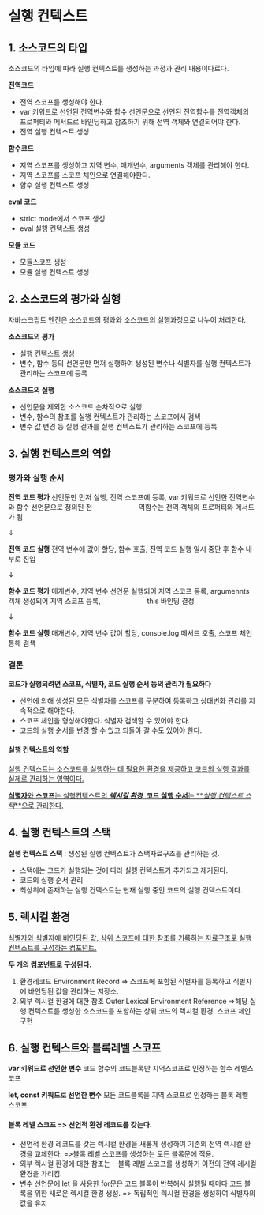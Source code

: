 # 실행 컨텍스트

## 1\. 소스코드의 타입

소스코드의 타입에 따라 실행 컨텍스트를 생성하는 과정과 관리 내용이다르다.

**전역코드**

- 전역 스코프를 생성해야 한다.
- var 키워드로 선언된 전역변수와 함수 선언문으로 선언된 전역함수를 전역객체의 프로퍼티와 메서드로 바인딩하고 참조하기 위해 전역 객체와 연결되어야 한다.
- 전역 실행 컨텍스트 생성

**함수코드**

- 지역 스코프를 생성하고 지역 변수, 매개변수, arguments 객체를 관리해야 한다.
- 지역 스코프를 스코프 체인으로 연결해야한다.
- 함수 실행 컨텍스트 생성

**eval 코드**

- strict mode에서 스코프 생성
- eval 실행 컨텍스트 생성

**모듈 코드**

- 모듈스코프 생성
- 모듈 실행 컨텍스트 생성

## 2\. 소스코드의 평가와 실행

자바스크립트 엔진은 소스코드의 평과와 소스코드의 실행과정으로 나누어 처리한다.

**소스코드의 평가**

- 실행 컨텍스트 생성
- 변수, 함수 등의 선언문만 먼저 실행하여 생성된 변수나 식별자를 실행 컨텍스트가 관리하는 스코프에 등록

**소스코드의 실행**

- 선언문을 제외한 소스코드 순차적으로 실행
- 변수, 함수의 참조를 실행 컨텍스트가 관리하는 스코프에서 검색
- 변수 값 변경 등 실행 결과를 실행 컨텍스트가 관리하는 스코프에 등록

## 3\. 실행 컨텍스트의 역할

### 평가와 실행 순서

**전역 코드 평가** 선언문만 먼저 실행, 전역 스코프에 등록, var 키워드로 선언한 전역변수와 함수 선언문으로 정의된 전                        역함수는 전역 객체의 프로퍼티와 메서드가 됨.

↓

**전역 코드 실행** 전역 변수에 값이 할당, 함수 호출, 전역 코드 실행 일시 중단 후 함수 내부로 진입

↓

**함수 코드 평가** 매개변수, 지역 변수 선언문 실행되어 지역 스코프 등록, argumennts 객체 생성되어 지역 스코프 등록,                        this 바인딩 결정

↓

**함수 코드 실행** 매개변수, 지역 변수 값이 할당, console.log 메서드 호출, 스코프 체인 통해 검색

### 결론

**코드가 실행되려면 스코프, 식별자, 코드 실행 순서 등의 관리가 필요하다**

- 선언에 의해 생성된 모든 식별자를 스코프를 구분하여 등록하고 상태변화 관리를 지속적으로 해야한다.
- 스코프 체인을 형성해야한다. 식별자 검색할 수 있어야 한다.
- 코드의 실행 순서를 변경 할 수 있고 되돌아 갈 수도 있어야 한다.

#### 실행 컨텍스트의 역할

<u>실행 컨텍스트는 소스코드를 실행하는 데 필요한 환경을 제공하고 코드의 실행 결과를 실제로 관리하는 영역이다.</u>

<u>**식별자**와 **스코프**는 실행컨텍스트의 _**렉시컬 환경**_, **코드 실행 순서**는 **_실행 컨텍스트 스택_**으로 관리한다.</u>

## 4\. 실행 컨텍스트의 스택

**실행 컨텍스트 스택** : 생성된 실행 컨텍스트가 스택자료구조를 관리하는 것.

- 스택에는 코드가 실행되는 것에 따라 실행 컨텍스트가 추가되고 제거된다.
- 코드의 실행 순서 관리
- 최상위에 존재하는 실행 컨텍스트는 현재 실행 중인 코드의 실행 컨텍스트이다.

## 5\. 렉시컬 환경

<u>식별자와 식별자에 바인딩된 값, 상위 스코프에 대한 참조를 기록하는 자료구조로 실행 컨텍스트를 구성하는 컴포넌트.</u>

**두 개의 컴포넌트로 구성된다.**

1.  환경레코드 Environment Record => 스코프에 포함된 식별자를 등록하고 식별자에 바인딩된 값을 관리하는 저장소.
2.  외부 렉시컬 환경에 대한 참조 Outer Lexical Environment Reference =>해당 실행 컨텍스트를 생성한 소스코드를 포함하는 상위 코드의 렉시컬 환경. 스코프 체인 구현

## 6\. 실행 컨텍스트와 블록레벨 스코프

**var 키워드로 선언한 변수** 코드 함수의 코드블록만 지역스코프로 인정하는 함수 레벨스코프

**let, const 키워드로 선언한 변수** 모든 코드블록을 지역 스코프로 인정하는 블록 레벨 스코프

#### 블록 레벨 스코프 => 선언적 환경 레코드를 갖는다.

- 선언적 환경 레코드를 갖는 렉시컬 환경을 새롭게 생성하여 기존의 전역 렉시컬 환경을 교체한다. =>블록 레벨 스코프를 생성하는 모든 블록문에 적용.
- 외부 렉시컬 환경에 대한 참조는    블록 레벨 스코프를 생성하기 이전의 전역 레시컬 환경을 가리킴.
- 변수 선언문에 let 을 사용한 for문은 코드 블록이 반복해서 실행될 때마다 코드 블록을 위한 새로운 렉시컬 환경 생성. => 독립적인 렉시컬 환경을 생성하여 식별자의 값을 유지
